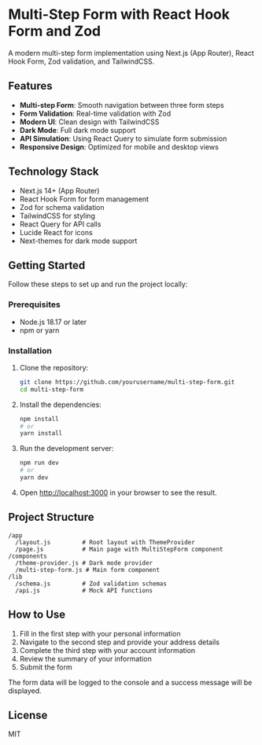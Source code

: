 # Multi-Step Form with React Hook Form and Zod

A modern multi-step form implementation using Next.js (App Router), React Hook Form, Zod validation, and TailwindCSS.

## Features

- **Multi-step Form**: Smooth navigation between three form steps
- **Form Validation**: Real-time validation with Zod
- **Modern UI**: Clean design with TailwindCSS
- **Dark Mode**: Full dark mode support
- **API Simulation**: Using React Query to simulate form submission
- **Responsive Design**: Optimized for mobile and desktop views

## Technology Stack

- Next.js 14+ (App Router)
- React Hook Form for form management
- Zod for schema validation
- TailwindCSS for styling
- React Query for API calls
- Lucide React for icons
- Next-themes for dark mode support

## Getting Started

Follow these steps to set up and run the project locally:

### Prerequisites

- Node.js 18.17 or later
- npm or yarn

### Installation

1. Clone the repository:

   ```bash
   git clone https://github.com/yourusername/multi-step-form.git
   cd multi-step-form
   ```

2. Install the dependencies:

   ```bash
   npm install
   # or
   yarn install
   ```

3. Run the development server:

   ```bash
   npm run dev
   # or
   yarn dev
   ```

4. Open [http://localhost:3000](http://localhost:3000) in your browser to see the result.

## Project Structure

```
/app
  /layout.js         # Root layout with ThemeProvider
  /page.js           # Main page with MultiStepForm component
/components
  /theme-provider.js # Dark mode provider
  /multi-step-form.js # Main form component
/lib
  /schema.js         # Zod validation schemas
  /api.js            # Mock API functions
```

## How to Use

1. Fill in the first step with your personal information
2. Navigate to the second step and provide your address details
3. Complete the third step with your account information
4. Review the summary of your information
5. Submit the form

The form data will be logged to the console and a success message will be displayed.

## License

MIT
